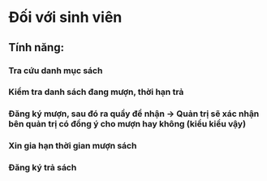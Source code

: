 # Đối với sinh viên
## Tính năng:
### Tra cứu danh mục sách
### Kiểm tra danh sách đang mượn, thời hạn trả
### Đăng ký mượn, sau đó ra quầy để nhận → Quản trị sẽ xác nhận bên quản trị có đồng ý cho mượn hay không (kiểu kiểu vậy)
### Xin gia hạn thời gian mượn sách
### Đăng ký trả sách

